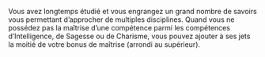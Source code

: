 ﻿---
id: class_wise_fr.md#théoricien
name: Théoricien
---
Vous avez longtemps étudié et vous engrangez un grand nombre de savoirs vous permettant d’approcher de multiples disciplines. Quand vous ne possédez pas la maîtrise d’une compétence parmi les compétences d’Intelligence, de Sagesse ou de Charisme, vous pouvez ajouter à ses jets la moitié de votre bonus de maîtrise (arrondi au supérieur).


